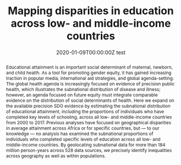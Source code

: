 ---
abstract: Educational attainment is an important social determinant of maternal, newborn, and child health. As a tool for promoting gender equity, it has gained increasing traction in popular media, international aid strategies, and global agenda-setting. The global health agenda is increasingly focused on evidence of precision public health, which illustrates the subnational distribution of disease and illness; however, an agenda focused on future equity must integrate comparable evidence on the distribution of social determinants of health. Here we expand on the available precision SDG evidence by estimating the subnational distribution of educational attainment, including the proportions of individuals who have completed key levels of schooling, across all low- and middle-income countries from 2000 to 2017. Previous analyses have focused on geographical disparities in average attainment across Africa or for specific countries, but — to our knowledge — no analysis has examined the subnational proportions of individuals who completed specific levels of education across all low- and middle-income countries. By geolocating subnational data for more than 184 million person-years across 528 data sources, we precisely identify inequalities across geography as well as within populations.
authors:
- admin
- et al
date: "2020-01-09T00:00:00Z test"
doi: ""
featured: false
image:
  focal_point: ""
  preview_only: false
projects: []
publication: '*Nature*'
publication_short: "*Nature*"
publication_types:
- "2"
publishDate: "2020-01-09T00:00:00Z"
summary: _Published in **Nature**._
tags:
title: Mapping disparities in education across low- and middle-income countries
url_code: ""
url_dataset: ""
url_pdf: "media/Graetz 2020 Nature.pdf"
url_poster: ""
url_project: ""
url_slides: ""
url_source: ""
url_video: ""
---